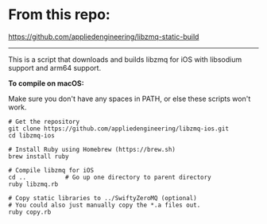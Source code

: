 <h1>From this repo:</h1>

https://github.com/appliedengineering/libzmq-static-build

---

This is a script that downloads and builds libzmq for iOS with libsodium support and arm64 support.

**To compile on macOS:**

Make sure you don't have any spaces in PATH, or else these scripts won't work.

```
# Get the repository
git clone https://github.com/appliedengineering/libzmq-ios.git
cd libzmq-ios

# Install Ruby using Homebrew (https://brew.sh)
brew install ruby

# Compile libzmq for iOS
cd ..			# Go up one directory to parent directory
ruby libzmq.rb

# Copy static libraries to ../SwiftyZeroMQ (optional)
# You could also just manually copy the *.a files out.
ruby copy.rb
```
